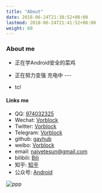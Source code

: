 ```yaml
---
title: "About"
date: 2018-06-24T21:38:52+08:00
lastmod: 2018-06-24T21:41:52+08:00
weight: 60
---
```


### About me

- 正在学Android安全的菜鸡    

- 正在努力变强 充电中  ---   

- tcl


#### Links me

- QQ: [974032325](123)
- Wechat: [Vorblock](http://my-md-1253484710.coscd.myqcloud.com/MyWeChat.png)
- Twitter: [Vorblock](https://twitter.com/Vorblock)
- Telegram: [Vorblock](https://t.me/Vorblock)
- github: [gayhub](https://github.com/Naivetesun)
- weibo: [Vorblock](https://weibo.com/u/2952658161)
- email:  [naivetesun@gmail.com](mailto:naivetesun@gmail.com)
- bilibili: [Bili](https://space.bilibili.com/6477559)
- 知乎: [知乎](https://www.zhihu.com/people/vorblock/activities)
- 公众号: [Android](http://my-md-1253484710.coscd.myqcloud.com/myandroidsec.jpg)

![ppp](https://as2.bitinn.net/uploads/w5/cjrr6b2e9002h1t8hi9at4hw5.1080p.jpg)